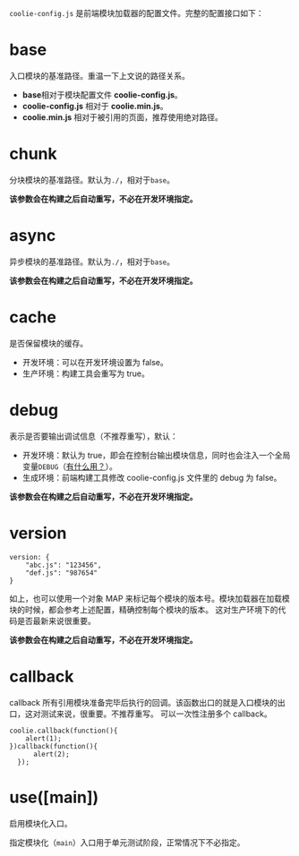 `coolie-config.js` 是前端模块加载器的配置文件。完整的配置接口如下：

# base
入口模块的基准路径。重温一下上文说的路径关系。

- **base**相对于模块配置文件 **coolie-config.js**。
- **coolie-config.js** 相对于 **coolie.min.js**。
- **coolie.min.js** 相对于被引用的页面，推荐使用绝对路径。


# chunk
分块模块的基准路径。默认为`./`，相对于`base`。

**该参数会在构建之后自动重写，不必在开发环境指定。**


# async
异步模块的基准路径。默认为`./`，相对于`base`。

**该参数会在构建之后自动重写，不必在开发环境指定。**


# cache
是否保留模块的缓存。

- 开发环境：可以在开发环境设置为 false。
- 生产环境：构建工具会重写为 true。


# debug
表示是否要输出调试信息（不推荐重写），默认：

- 开发环境：默认为 true，即会在控制台输出模块信息，同时也会注入一个全局变量`DEBUG`（[有什么用？](../advance/build-js.md)）。
- 生成环境：前端构建工具修改 coolie-config.js 文件里的 debug 为 false。

**该参数会在构建之后自动重写，不必在开发环境指定。**


# version
```
version: {
    "abc.js": "123456",
    "def.js": "987654"
}
```
如上，也可以使用一个对象 MAP 来标记每个模块的版本号。模块加载器在加载模块的时候，都会参考上述配置，精确控制每个模块的版本。
这对生产环境下的代码是否最新来说很重要。

**该参数会在构建之后自动重写，不必在开发环境指定。**


# callback
callback 所有引用模块准备完毕后执行的回调。该函数出口的就是入口模块的出口，这对测试来说，很重要。不推荐重写。
可以一次性注册多个 callback。
```
coolie.callback(function(){
    alert(1);
})callback(function(){
      alert(2);
  });
```


# use([main])
启用模块化入口。

指定模块化（`main`）入口用于单元测试阶段，正常情况下不必指定。



